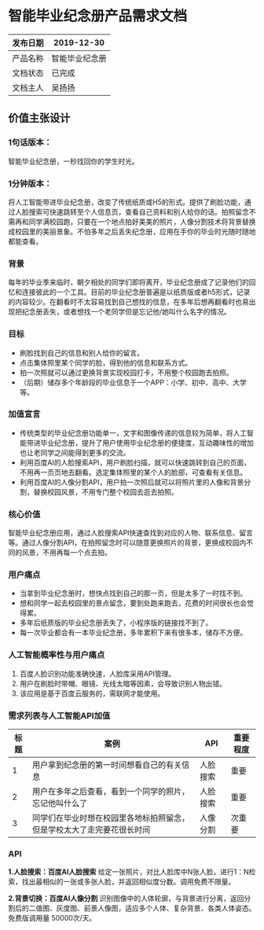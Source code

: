 # 智能毕业纪念册产品需求文档

| 发布日期 | 2019-12-30 |
|---|---|
| 产品名称 | 智能毕业纪念册 |
| 文档状态 | 已完成 |
| 文档主人 | 吴扬扬 |
## 价值主张设计
### 1句话版本：
智能毕业纪念册，一秒找回你的学生时光。
### 1分钟版本：
将人工智能带进毕业纪念册，改变了传统纸质或H5的形式。提供了刷脸功能，通过人脸搜索可快速跳转至个人信息页，查看自己资料和别人给你的话。拍照留念不需再和同学满校园跑，只要在一个地点拍好美美的照片，人像分割技术将背景替换成校园里的美丽景象。不怕多年之后丢失纪念册，应用在手你的毕业时光随时随地都能查看。
### 背景
每年的毕业季来临时，朝夕相处的同学们即将离开，毕业纪念册成了记录他们的回忆和连接彼此的一个工具。目前的毕业纪念册普遍是以纸质版或者h5形式，记录的内容较少。在翻看时不太容易找到自己想找的信息，在多年后想再翻看时也易出现把纪念册丢失，或者想找一个老同学但是忘记他/她叫什么名字的情况。
### 目标
-	刷脸找到自己的信息和别人给你的留言。
-	点击集体照里某个同学的脸，得到他的信息和联系方式。
-	拍一次照就可以通过更换背景实现校园打卡，不用整个校园跑去拍照。
-	（后期）储存多个年龄段的毕业信息于一个APP：小学、初中、高中、大学等。

### 加值宣言
-	传统类型的毕业纪念册功能单一，文字和图像传递的信息较为简单，将人工智能带进毕业纪念册，提升了用户使用毕业纪念册的便捷度，互动趣味性的增加也让老同学之间能得到更多的交流。
-	利用百度AI的人脸搜索API，用户刷脸扫描，就可以快速跳转到自己的页面，不用再一页页地去翻看。选定集体照里的某个人的脸部，可查看有关信息。
-	利用百度AI的人像分割API，用户拍一次照后就可以将照片里的人像和背景分割，替换校园风景，不用专门整个校园去逛去拍照。
### 核心价值
智能毕业纪念册应用，通过人脸搜索API快速查找到对应的人物、联系信息、留言等。通过人像分割API，在拍照留念时可以随意更换照片的背景，更换成校园内不同的风景，不用再每一个点去拍。
### 用户痛点
- 当拿到毕业纪念册时，想快点找到自己的那一页，但是太多了一时找不到。
- 想和同学一起去校园里的景点留念，要到处跑来跑去，花费的时间很长也会觉得累。
- 多年后纸质版的毕业纪念册丢失了，小程序版的链接找不到了。
- 每一次毕业都会有一本毕业纪念册，多年累积下来有很多本，储存不方便。
### 人工智能概率性与用户痛点
1.	百度人脸识别功能准确快速，人脸库采用API管理。
2.	用户在刷脸时带帽、眼镜、光线太暗等因素，会导致识别人物出错。
3.	该应用是基于百度云服务的，需联网才能使用。
### 需求列表与人工智能API加值

标题 | 案例 | API | 重要程度
-|-|-|-
1 | 用户拿到纪念册的第一时间想看自己的有关信息 | 人脸搜索 | 重要
2 | 用户在多年之后查看，看到一个同学的照片，忘记他叫什么了 | 人脸搜索 | 重要
3 | 同学们在毕业时想在校园里各地标拍照留念，但是学校太大了走完要花很长时间 | 人像分割 | 次重要

### API
**1.人脸搜索：百度AI人脸搜索**
给定一张照片，对比人脸库中N张人脸，进行1：N检索，找出最相似的一张或多张人脸，并返回相似度分数。调用免费不限量。 

**2.背景切换：百度AI人像分割**
识别图像中的人体轮廓，与背景进行分离，返回分割后的二值图、灰度图、前景人像图，适应多个人体、复杂背景、各类人体姿态。免费版调用量 50000次/天。


